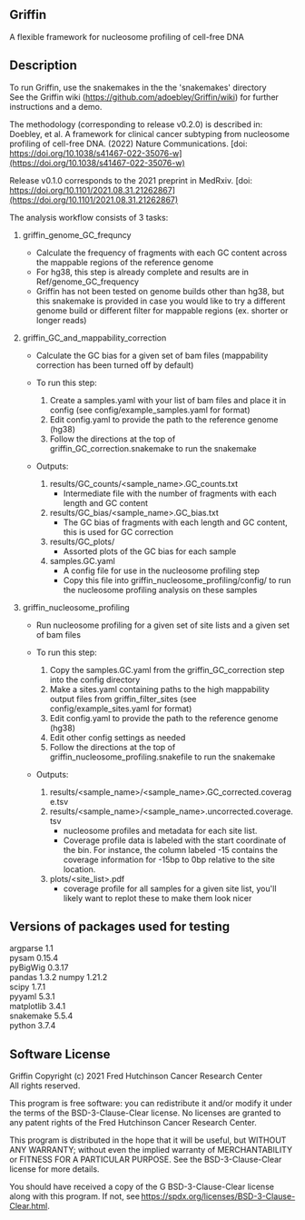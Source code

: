 ## Griffin
A flexible framework for nucleosome profiling of cell-free DNA


## Description
To run Griffin, use the snakemakes in the the 'snakemakes' directory  
See the Griffin wiki (https://github.com/adoebley/Griffin/wiki) for further instructions and a demo.

The methodology (corresponding to release v0.2.0) is described in:  
Doebley, et al. A framework for clinical cancer subtyping from nucleosome profiling of cell-free DNA. (2022) Nature Communications. [doi: https://doi.org/10.1038/s41467-022-35076-w](https://doi.org/10.1038/s41467-022-35076-w)


Release v0.1.0 corresponds to the 2021 preprint in MedRxiv. [doi: https://doi.org/10.1101/2021.08.31.21262867](https://doi.org/10.1101/2021.08.31.21262867)

The analysis workflow consists of 3 tasks: 

1. griffin_genome_GC_frequncy  
    - Calculate the frequency of fragments with each GC content across the mappable regions of the reference genome  
    - For hg38, this step is already complete and results are in Ref/genome_GC_frequency  
    - Griffin has not been tested on genome builds other than hg38, but this snakemake is provided in case you would like to try a different genome build or different filter for mappable regions (ex. shorter or longer reads)  
    
2. griffin_GC_and_mappability_correction  
    - Calculate the GC bias for a given set of bam files (mappability correction has been turned off by default) 
    - To run this step:  
        1. Create a samples.yaml with your list of bam files and place it in config (see config/example_samples.yaml for format)  
        2. Edit config.yaml to provide the path to the reference genome (hg38)  
        3. Follow the directions at the top of griffin_GC_correction.snakemake to run the snakemake  
      
    - Outputs:  
        1. results/GC_counts/<sample_name>.GC_counts.txt  
            - Intermediate file with the number of fragments with each length and GC content  
        2. results/GC_bias/<sample_name>.GC_bias.txt  
            - The GC bias of fragments with each length and GC content, this is used for GC correction  
        3. results/GC_plots/  
            - Assorted plots of the GC bias for each sample  
        4. samples.GC.yaml  
            - A config file for use in the nucleosome profiling step 
            - Copy this file into griffin_nucleosome_profiling/config/ to run the nucleosome profiling analysis on these samples
      
 3. griffin_nucleosome_profiling  
    - Run nucleosome profiling for a given set of site lists and a given set of bam files  
    - To run this step:  
        1. Copy the samples.GC.yaml from the griffin_GC_correction step into the config directory  
        2. Make a sites.yaml containing paths to the high mappability output files from griffin_filter_sites (see config/example_sites.yaml for format)  
        3. Edit config.yaml to provide the path to the reference genome (hg38)  
        4. Edit other config settings as needed  
        5. Follow the directions at the top of griffin_nucleosome_profiling.snakefile to run the snakemake  
        
    - Outputs:  
        1. results/<sample_name>/<sample_name>.GC_corrected.coverage.tsv
        2. results/<sample_name>/<sample_name>.uncorrected.coverage.tsv  
            - nucleosome profiles and metadata for each site list.   
            - Coverage profile data is labeled with the start coordinate of the bin. For instance, the column labeled -15 contains the coverage information for -15bp to 0bp relative to the site location.  
        3. plots/<site_list>.pdf  
            - coverage profile for all samples for a given site list, you'll likely want to replot these to make them look nicer

## Versions of packages used for testing  
argparse 1.1  
pysam 0.15.4   
pyBigWig 0.3.17  
pandas 1.3.2 
numpy 1.21.2  
scipy 1.7.1  
pyyaml 5.3.1  
matplotlib 3.4.1  
snakemake 5.5.4  
python 3.7.4  


## Software License   
Griffin Copyright (c) 2021 Fred Hutchinson Cancer Research Center  
All rights reserved.  

This program is free software: you can redistribute it and/or modify it under the terms of the BSD-3-Clause-Clear license. No licenses are granted to any patent rights of the Fred Hutchinson Cancer Research Center.  

This program is distributed in the hope that it will be useful, but WITHOUT ANY WARRANTY; without even the implied warranty of MERCHANTABILITY or FITNESS FOR A PARTICULAR PURPOSE. See the BSD-3-Clause-Clear license for more details.  

You should have received a copy of the G BSD-3-Clause-Clear license along with this program. If not, see https://spdx.org/licenses/BSD-3-Clause-Clear.html. 

